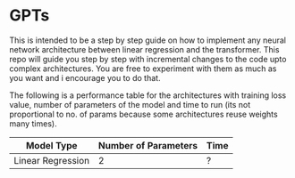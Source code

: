 # GPTs 

This is intended to be a step by step guide on how to implement any neural network architecture between linear regression and the transformer. 
This repo will guide you step by step with incremental changes to the code upto complex architectures. You are free to experiment with them as much as you want and i encourage you to do that. 

The following is a performance table for the architectures with training loss value, number of parameters of the model and time to run (its not proportional to no. of params because some architectures reuse weights many times). 

| Model Type | Number of Parameters | Time |
| --- | --- | --- |
| Linear Regression | 2 | ? |
